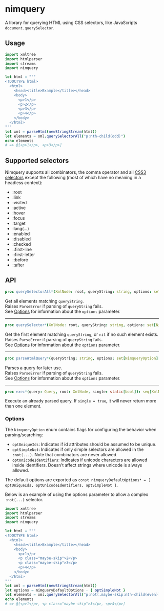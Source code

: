 # nimquery
A library for querying HTML using CSS selectors, like JavaScripts `document.querySelector`.

## Usage
```nim
import xmltree
import htmlparser
import streams
import nimquery

let html = """
<!DOCTYPE html>
  <html>
    <head><title>Example</title></head>
    <body>
      <p>1</p>
      <p>2</p>
      <p>3</p>
      <p>4</p>
    </body>
  </html>
"""
let xml = parseHtml(newStringStream(html))
let elements = xml.querySelectorAll("p:nth-child(odd)")
echo elements
# => @[<p>1</p>, <p>3</p>]
```

## Supported selectors
Nimquery supports all combinators, the comma operator and all [CSS3 selectors](https://www.w3.org/TR/css3-selectors) except the following (most of which have no meaning in a headless context):
- :root
- :link
- :visited
- :active
- :hover
- :focus
- :target
- :lang(...)
- :enabled
- :disabled
- :checked
- ::first-line 
- ::first-letter
- ::before
- ::after 

## API

```nim
proc querySelectorAll*(XmlNode: root, queryString: string, options: set[NimqueryOption] = NimqueryDefaultOptions): seq[XmlNode]
```
Get all elements matching `queryString`.  
Raises `ParseError` if parsing of `queryString` fails.  
See [Options](#options) for information about the `options` parameter.

- - -

```nim
proc querySelector*(XmlNode: root, queryString: string, options: set[NimqueryOption] = NimqueryDefaultOptions): XmlNode
```
Get the first element matching `queryString`, or `nil` if no such element exists.  
Raises `ParseError` if parsing of `queryString` fails.  
See [Options](#options) for information about the `options` parameter.

- - -

```nim
proc parseHtmlQuery*(queryString: string, options: set[NimqueryOption] = NimqueryDefaultOptions): Query
```
Parses a query for later use.  
Raises `ParseError` if parsing of `queryString` fails.  
See [Options](#options) for information about the `options` parameter. 

- - -

```nim
proc exec*(query: Query, root: XmlNode, single: static[bool]): seq[XmlNode]
```
Execute an already parsed query. If `single = true`, it will never return more than one element.

### Options <a name="options"></a>
The `NimqueryOption` enum contains flags for configuring the behavior when parsing/searching:

- `optUniqueIds`: Indicates if id attributes should be assumed to be unique.
- `optSimpleNot`: Indicates if only simple selectors are allowed in the `:not(...)`. Note that combinators are never allowed.
- `optUnicodeIdentifiers`: Indicates if unicode characters are allowed inside identifiers. Doesn't affect strings where unicode is always allowed.

The default options are exported as `const nimqueryDefaultOptions* = { optUniqueIds, optUnicodeIdentifiers, optSimpleNot }`.

Below is an example of using the options parameter to allow a complex `:not(...)` selector.

```nim
import xmltree
import htmlparser
import streams
import nimquery

let html = """
<!DOCTYPE html>
  <html>
    <head><title>Example</title></head>
    <body>
      <p>1</p>
      <p class="maybe-skip">2</p>
      <p class="maybe-skip">3</p>
      <p>4</p>
    </body>
  </html>
"""
let xml = parseHtml(newStringStream(html))
let options = nimqueryDefaultOptions - { optSimpleNot }
let elements = xml.querySelectorAll("p:not(.maybe-skip:nth-child(even))", options)
echo elements
# => @[<p>1</p>, <p class="maybe-skip">3</p>, <p>4</p>]
```
